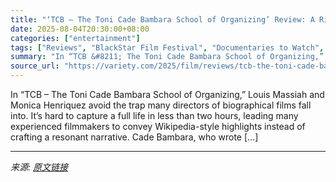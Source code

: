 ```yaml
---
title: "‘TCB – The Toni Cade Bambara School of Organizing’ Review: A Riveting Documentary That Reveals the Person Behind the Icon"
date: 2025-08-04T20:30:00+08:00
categories: ["entertainment"]
tags: ["Reviews", "BlackStar Film Festival", "Documentaries to Watch", "Louis Massiah", "TCB - The Toni Cade Bambara School of Organizing"]
summary: "In “TCB &#8211; The Toni Cade Bambara School of Organizing,” Louis Massiah and Monica Henriquez avoid the trap many directors of biographical films fall into. It’s hard to capture a full life in less "
source_url: "https://variety.com/2025/film/reviews/tcb-the-toni-cade-bambara-school-of-organizing-review-1236477184/"
---
```


In “TCB &#8211; The Toni Cade Bambara School of Organizing,” Louis Massiah and Monica Henriquez avoid the trap many directors of biographical films fall into. It’s hard to capture a full life in less than two hours, leading many experienced filmmakers to convey Wikipedia-style highlights instead of crafting a resonant narrative. Cade Bambara, who wrote [&#8230;]

---

*来源: [原文链接](https://variety.com/2025/film/reviews/tcb-the-toni-cade-bambara-school-of-organizing-review-1236477184/)*
